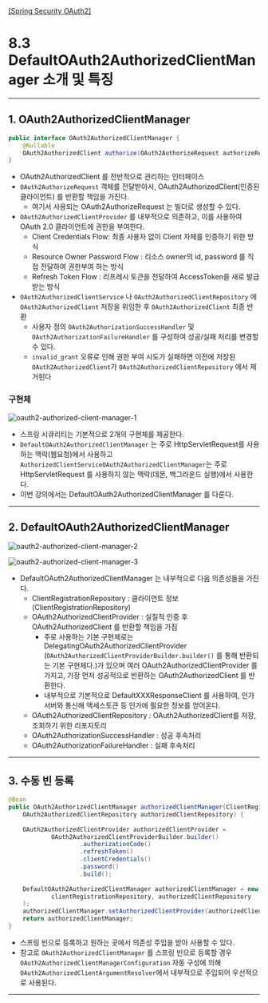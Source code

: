 <nav>
    <a href="../.." target="_blank">[Spring Security OAuth2]</a>
</nav>

# 8.3 DefaultOAuth2AuthorizedClientManager 소개 및 특징

---

## 1. OAuth2AuthorizedClientManager
```java
public interface OAuth2AuthorizedClientManager {
	@Nullable
	OAuth2AuthorizedClient authorize(OAuth2AuthorizeRequest authorizeRequest);
}
```
- OAuth2AuthorizedClient 를 전반적으로 관리하는 인터페이스
- `OAuth2AuthorizeRequest` 객체를 전달받아서, OAuth2AuthorizedClient(인증된 클라이언트) 를 반환할 책임을 가진다.
  - 여기서 사용되는 OAuth2AuthorizeRequest 는 빌더로 생성할 수 있다.
- `OAuth2AuthorizedClientProvider` 를 내부적으로 의존하고, 이를 사용하여 OAuth 2.0 클라이언트에 권한을 부여한다.
  - Client Credentials Flow: 최종 사용자 없이 Client 자체를 인증하기 위한 방식
  - Resource Owner Password Flow : 리소스 owner의 id, password 를 직접 전달하여 권한부여 하는 방식
  - Refresh Token Flow : 리프레시 토큰을 전달하여 AccessToken을 새로 발급받는 방식
- `OAuth2AuthorizedClientService` 나 `OAuth2AuthorizedClientRepository` 에 `OAuth2AuthorizedClient` 저장을 위임한 후 `OAuth2AuthorizedClient` 최종 반환
  - 사용자 정의 `OAuth2AuthorizationSuccessHandler` 및 `OAuth2AuthorizationFailureHandler` 를 구성하여 성공/실패 처리를 변경할 수 있다. 
  - `invalid_grant` 오류로 인해 권한 부여 시도가 실패하면 이전에 저장된 `OAuth2AuthorizedClient`가 `OAuth2AuthorizedClientRepository` 에서 제거된다

### 구현체
![oauth2-authorized-client-manager-1](./imgs/oauth2-authorized-client-manager-1.png)

- 스프링 시큐리티는 기본적으로 2개의 구현체를 제공한다.
- `DefaultOAuth2AuthorizedClientManager` 는 주로 HttpServletRequest를 사용하는 맥락(웹요청)에서 사용하고
`AuthorizedClientServiceOAuth2AuthorizedClientManager`는 주로 HttpServletRequest 를 사용하지 않는 맥락(데몬, 백그라운드 실행)에서 사용한다.
- 이번 강의에서는 DefaultOAuth2AuthorizedClientManager 를 다룬다.

---

## 2. DefaultOAuth2AuthorizedClientManager
![oauth2-authorized-client-manager-2](./imgs/oauth2-authorized-client-manager-2.png)

![oauth2-authorized-client-manager-3](./imgs/oauth2-authorized-client-manager-3.png)

- DefaultOAuth2AuthorizedClientManager 는 내부적으로 다음 의존성들을 가진다.
  - ClientRegistrationRepository : 클라이언트 정보(ClientRegistrationRepository)
  - OAuth2AuthorizedClientProvider : 실질적 인증 후 OAuth2AuthorizedClient 를 반환할 책임을 가짐
    - 주로 사용하는 기본 구현체로는 DelegatingOAuth2AuthorizedClientProvider  (`OAuth2AuthorizedClientProviderBuilder.builder()` 를 통해 반환되는 기본 구현체다.)가
    있으며 여러 OAuth2AuthorizedClientProvider 를 가지고, 가장 먼저 성공적으로 반환하는 OAuth2AuthorizedClient 를 반환한다.
    - 내부적으로 기본적으로 DefaultXXXResponseClient 를 사용하여, 인가 서버와 통신해 액세스토큰 등 인가에 필요한 정보를 얻어온다.
  - OAuth2AuthorizedClientRepository : OAuth2AuthorizedClient를 저장, 조회하기 위한 리포지토리
  - OAuth2AuthorizationSuccessHandler : 성공 후속처리
  - OAuth2AuthorizationFailureHandler : 실패 후속처리

---

## 3. 수동 빈 등록
```java
@Bean
public OAuth2AuthorizedClientManager authorizedClientManager(ClientRegistrationRepository clientRegistrationRepository,
    OAuth2AuthorizedClientRepository authorizedClientRepository) {
    
    OAuth2AuthorizedClientProvider authorizedClientProvider = 
            OAuth2AuthorizedClientProviderBuilder.builder()
                    .authorizationCode()
                    .refreshToken()
                    .clientCredentials()
                    .password()
                    .build();
    
    DefaultOAuth2AuthorizedClientManager authorizedClientManager = new DefaultOAuth2AuthorizedClientManager(
            clientRegistrationRepository, authorizedClientRepository
    );
    authorizedClientManager.setAuthorizedClientProvider(authorizedClientProvider);
    return authorizedClientManager;
}
```
- 스프링 빈으로 등록하고 원하는 곳에서 의존성 주입을 받아 사용할 수 있다.
- 참고로 `OAuth2AuthorizedClientManager` 를 스프링 빈으로 등록할 경우 `OAuth2AuthorizedClientManagerConfiguration`
자동 구성에 의해 `OAuth2AuthorizedClientArgumentResolver`에서 내부적으로 주입되어 우선적으로 사용된다.

---
